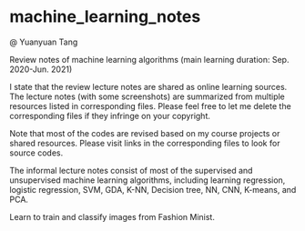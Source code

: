 # machine_learning_notes  

@ Yuanyuan Tang 

Review notes of machine learning algorithms (main learning duration: Sep. 2020-Jun. 2021)

I state that the review lecture notes are shared as online learning sources.
The lecture notes (with some screenshots) are summarized from multiple resources listed in corresponding files. 
Please feel free to let me delete the corresponding files if they infringe on your copyright.

Note that most of the codes are revised based on my course projects or shared resources. Please visit links in the corresponding files to look for source codes.


The informal lecture notes consist of most of the supervised and unsupervised machine learning algorithms, including learning regression, logistic regression, 
SVM, GDA, K-NN, Decision tree, NN, CNN, K-means, and PCA.

Learn to train and classify images from Fashion Minist.

